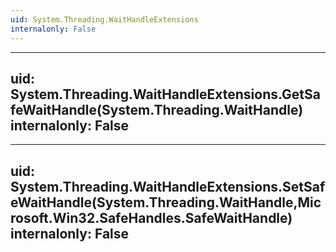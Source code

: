```yaml
---
uid: System.Threading.WaitHandleExtensions
internalonly: False
---
```


---
uid: System.Threading.WaitHandleExtensions.GetSafeWaitHandle(System.Threading.WaitHandle)
internalonly: False
---

---
uid: System.Threading.WaitHandleExtensions.SetSafeWaitHandle(System.Threading.WaitHandle,Microsoft.Win32.SafeHandles.SafeWaitHandle)
internalonly: False
---
